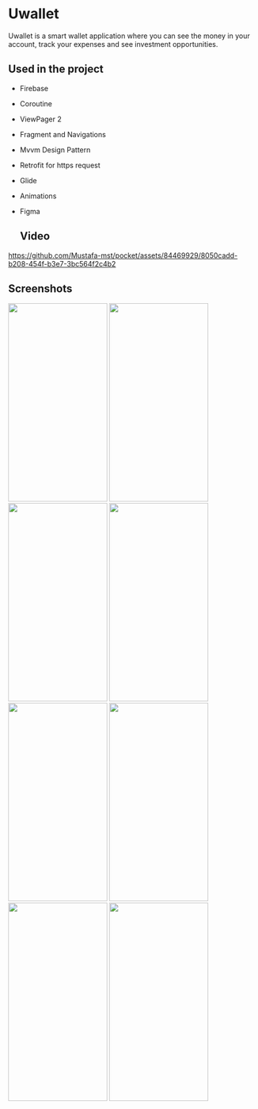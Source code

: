 # Uwallet
Uwallet is a smart wallet application where you can see the money in your account, track your expenses and see investment opportunities.
## Used in the project

 - Firebase
 - Coroutine
 - ViewPager 2
 - Fragment and Navigations
 - Mvvm Design Pattern
 - Retrofit for https request
 - Glide
 - Animations
 - Figma

    ## Video

https://github.com/Mustafa-mst/pocket/assets/84469929/8050cadd-b208-454f-b3e7-3bc564f2c4b2

 ## Screenshots
  <img src="https://github.com/Mustafa-mst/pocket/assets/84469929/b0290679-f8da-489f-a543-463c43b26a5c" width="200" height="400">  <img src="https://github.com/Mustafa-mst/pocket/assets/84469929/7d38dad1-82a7-49ea-bb3f-7fb5b0cd4827" width="200" height="400">
 <img src="https://github.com/Mustafa-mst/pocket/assets/84469929/cfb64dde-162c-4fd6-99a5-89f7dbbd578f" width="200" height="400"> <img src="https://github.com/Mustafa-mst/pocket/assets/84469929/462680ca-1b76-430d-91ca-f47e894f3cb3" width="200" height="400"> <img src="https://github.com/Mustafa-mst/pocket/assets/84469929/f97c3900-0310-4346-a983-7f149f61d634" width="200" height="400">
 <img src="https://github.com/Mustafa-mst/pocket/assets/84469929/264d1d6e-0e4a-4890-b8d7-9fef1beb520a" width="200" height="400">
 <img src="https://github.com/Mustafa-mst/pocket/assets/84469929/1b49c7fb-71b0-4fc2-8b71-a2f240d62638" width="200" height="400">  <img src="https://github.com/Mustafa-mst/pocket/assets/84469929/5a59e371-361f-4553-8fb7-c67ea0a9d528" width="200" height="400">


